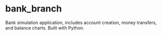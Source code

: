 # bank_branch
Bank simulation application, includes account creation, money transfers, and balance charts. Built with Python.
